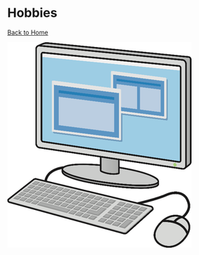 Hobbies
======================
[Back to Home](https://github.com/JosephAnders4/Midterm-project.git)

![Computer image](https://github.com/JosephAnders4/Midterm-project/blob/a7ab7ffdb7f495a3cf72afc26786140395658f0b/acomputerclipart.png "Computer")


